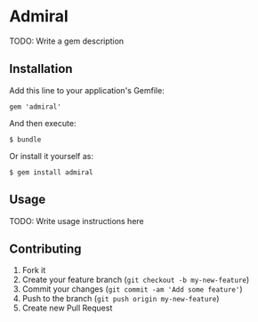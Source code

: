 # Admiral

TODO: Write a gem description

## Installation

Add this line to your application's Gemfile:

    gem 'admiral'

And then execute:

    $ bundle

Or install it yourself as:

    $ gem install admiral

## Usage

TODO: Write usage instructions here

## Contributing

1. Fork it
2. Create your feature branch (`git checkout -b my-new-feature`)
3. Commit your changes (`git commit -am 'Add some feature'`)
4. Push to the branch (`git push origin my-new-feature`)
5. Create new Pull Request
